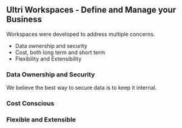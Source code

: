 ## Ultri Workspaces - Define and Manage your Business

Workspaces were developed to address multiple concerns.

* Data ownership and security
* Cost, both long term and short term
* Flexibility and Extensibility

### Data Ownership and Security

We believe the best way to secure data is to keep it internal.


### Cost Conscious


### Flexible and Extensible

